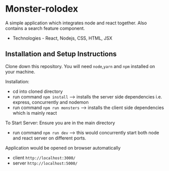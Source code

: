 # Monster-rolodex

A simple application which integrates node and react together. Also contains a search feature component.
* Technologies - React, Nodejs, CSS, HTML, JSX

## Installation and Setup Instructions

Clone down this repository. You will need `node`,`yarn` and `npm` installed on your machine.  

Installation:
* cd into cloned directory
* run command `npm install`  --> installs the server side dependencies i.e. express, concurrently and nodemon
* run command `npm run monsters` --> installs the client side dependencies which is mainly react

To Start Server:
Ensure you are in the main directory 
* run command `npm run dev` --> this would concurrently start both node and react server on different ports.

Application would be opened on browser automatically
* client `http://localhost:3000/`
* server `http://localhost:5000/`
